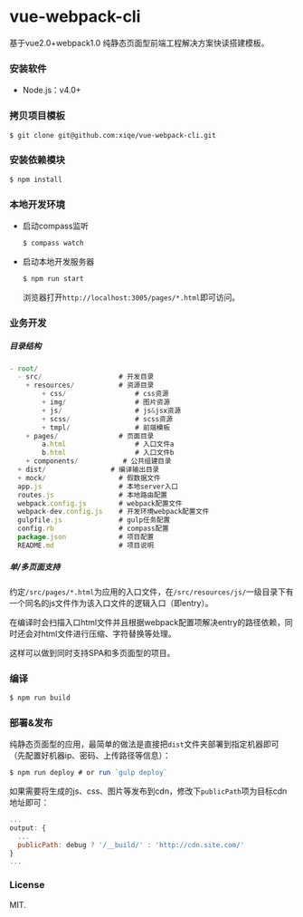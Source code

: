 # vue-webpack-cli
基于vue2.0+webpack1.0 纯静态页面型前端工程解决方案快读搭建模板。

### 安装软件

- Node.js：v4.0+

### 拷贝项目模板

``` bash
$ git clone git@github.com:xiqe/vue-webpack-cli.git
```


### 安装依赖模块

``` bash
$ npm install
```

### 本地开发环境

- 启动compass监听

    ``` bash
    $ compass watch
    ```

- 启动本地开发服务器

    ``` bash
    $ npm run start
    ```
    浏览器打开`http://localhost:3005/pages/*.html`即可访问。

### 业务开发

##### 目录结构

``` js
- root/
  - src/                   # 开发目录
    + resources/           # 资源目录
        + css/                 # css资源
        + img/                 # 图片资源
        + js/                  # js&jsx资源
        + scss/                # scss资源
        + tmpl/                # 前端模板
    + pages/               # 页面目录
        a.html                 # 入口文件a
        b.html                 # 入口文件b
    + components/           # 公共组建目录
  + dist/                # 编译输出目录
  + mock/                  # 假数据文件
  app.js                   # 本地server入口
  routes.js                # 本地路由配置
  webpack.config.js        # webpack配置文件
  webpack-dev.config.js    # 开发环境webpack配置文件
  gulpfile.js              # gulp任务配置
  config.rb                # compass配置
  package.json             # 项目配置
  README.md                # 项目说明
```

##### 单/多页面支持

约定`/src/pages/*.html`为应用的入口文件，在`/src/resources/js/`一级目录下有一个同名的js文件作为该入口文件的逻辑入口（即entry）。

在编译时会扫描入口html文件并且根据webpack配置项解决entry的路径依赖，同时还会对html文件进行压缩、字符替换等处理。

这样可以做到同时支持SPA和多页面型的项目。

### 编译

``` bash
$ npm run build
```

### 部署&发布

纯静态页面型的应用，最简单的做法是直接把`dist`文件夹部署到指定机器即可（先配置好机器ip、密码、上传路径等信息）：

``` js
$ npm run deploy # or run `gulp deploy`
```

如果需要将生成的js、css、图片等发布到cdn，修改下`publicPath`项为目标cdn地址即可：

``` js
...
output: {
  ...
  publicPath: debug ? '/__build/' : 'http://cdn.site.com/'
}
...
```

### License

MIT.
